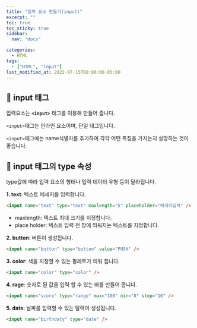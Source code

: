 ```yaml
---
title: "입력 요소 만들기(input)"
excerpt: ""
toc: true
toc_sticky: true
sidebar:
  nav: "docs"

categories:
  - HTML
tags:
  - ["HTML", "input"]
last_modified_at: 2022-07-15T08:06:00-05:00
---
```


## 📄 input 태그

입력요소는 **`<input>`** 태그를 이용해 만들어 줍니다.

`<input>`태그는 인라인 요소이며, 단일 태그입니다.

`<input>`태그에는 name식별자를 추가하여 각각 어떤 특징을 가지는지 설명하는 것이 좋습니다.

## 📄 input 태그의 type 속성

type값에 따라 입력 요소의 형태나 입력 데이터 유형 등이 달라집니다.

**1. text**: 텍스트 메세지를 입력합니다.

```html
<input name="text" type="text" maxlength="5" placeholder="메세지입력" />
```

- maxlength: 텍스트 최대 크기를 지정합니다.
- place holder: 텍스트 입력 전 창에 띄워지는 텍스트를 지정합니다.

**2. button**: 버튼이 생성됩니다.

```html
<input name="button" type="button" value="PUSH" />
```

**3. color**: 색을 지정할 수 있는 팔레트가 띄워 집니다.

```html
<input name="color" type="color" />
```

**4. rage**: 숫자로 된 값을 입력 할 수 있는 바를 만들어 줍니다.

```html
<input name="score" type="range" max="100" min="0" step="10" />
```

**5. date**: 날짜를 입력할 수 있는 달력이 생성됩니다.

```html
<input name="birthdaty" type="date" />
```

